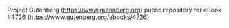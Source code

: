 Project Gutenberg (https://www.gutenberg.org) public repository for eBook #4726 (https://www.gutenberg.org/ebooks/4726)
